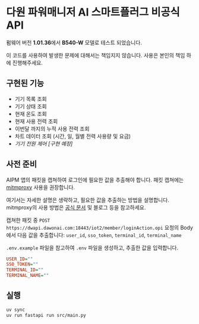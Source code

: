 # 다원 파워매니저 AI 스마트플러그 비공식 API

펌웨어 버전 **1.01.36**에서 **B540-W** 모델로 테스트 되었습니다.

이 코드를 사용하여 발생한 문제에 대해서는 책임지지 않습니다. 사용은 본인의 책임 하에 진행해주세요.

## 구현된 기능

- 기기 목록 조회
- 기기 상태 조회
- 현재 온도 조회
- 현재 사용 전력 조회
- 이번달 까지의 누적 사용 전력 조회
- 차트 데이터 조회 (시간, 일, 월별 전력 사용량 및 요금)
- _기기 전원 제어 [구현 예정]_

## 사전 준비

AIPM 앱의 패킷을 캡쳐하여 로그인에 필요한 값을 추출해야 합니다. 패킷 캡쳐에는 [mitmproxy](https://www.mitmproxy.org/) 사용을 권장합니다.

여기서는 자세한 설명은 생략하고, 필요한 값을 추출하는 방법을 설명합니다. mitmproxy의 사용 방법은 [공식 문서](https://docs.mitmproxy.org/stable/) 및 블로그 등을 참고하세요.

캡쳐한 패킷 중 `POST https://dwapi.dawonai.com:18443/iot2/member/loginAction.opi` 요청의 Body에서 다음 값을 추출합니다: `user_id`, `sso_token`, `terminal_id`, `terminal_name`

`.env.example` 파일을 참고하여 `.env` 파일을 생성하고, 추출한 값을 입력합니다.

```ini
USER_ID=""
SSO_TOKEN=""
TERMINAL_ID=""
TERMINAL_NAME=""
```

## 실행

```bash
uv sync
uv run fastapi run src/main.py
```
